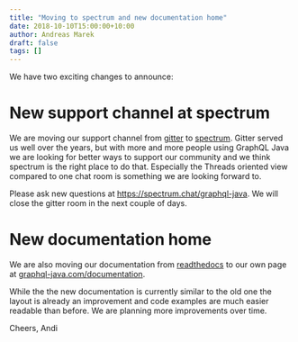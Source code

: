 ```yaml
---
title: "Moving to spectrum and new documentation home"
date: 2018-10-10T15:00:00+10:00
author: Andreas Marek
draft: false
tags: []
---
```

We have two exciting changes to announce:

# New support channel at spectrum 

We are moving our support channel from [gitter](https://gitter.im/graphql-java/graphql-java) to [spectrum](https://spectrum.chat/graphql-java). Gitter served us well over the years, but with more and more people using GraphQL Java we are looking for better ways to support our community and we think spectrum is the right place to do that. Especially the Threads oriented view compared to one chat room is something we are looking forward to.

Please ask new questions at https://spectrum.chat/graphql-java. We will close the gitter room in the next couple of days.


# New documentation home

We are also moving our documentation from [readthedocs](https://graphql-java.readthedocs.io) to our own page at [graphql-java.com/documentation](https://www.graphql-java.com/documentation/). 

While the the new documentation is currently similar to the old one the layout is already an improvement and code examples are much easier readable than before. We are planning more improvements over time.

Cheers,
Andi